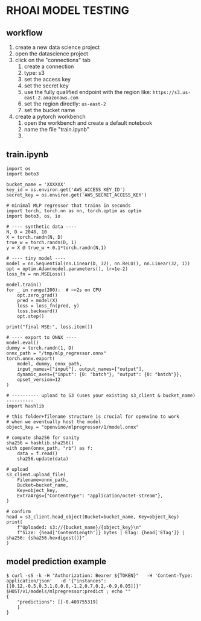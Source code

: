 # RHOAI MODEL TESTING

## workflow

1. create a new data science project
2. open the datascience project
3. click on the "connections" tab
   1. create a connection
   2. type: s3
   3. set the access key
   4. set the secret key
   5. use the fully qualified endpoint with the region like: `https://s3.us-east-2.amazonaws.com`
   6. set the region directly: `us-east-2`
   7. set the bucket name
4. create a pytorch workbench
   1. open the workbench and create a default notebook
   2. name the file "train.ipynb"
   3.

## train.ipynb

```
import os
import boto3
```

```
bucket_name = 'XXXXXX'
key_id = os.environ.get('AWS_ACCESS_KEY_ID')
secret_key = os.environ.get('AWS_SECRET_ACCESS_KEY')
```

```
# minimal MLP regressor that trains in seconds
import torch, torch.nn as nn, torch.optim as optim
import boto3, os, io

# ---- synthetic data ----
N, D = 2048, 10
X = torch.randn(N, D)
true_w = torch.randn(D, 1)
y = X @ true_w + 0.1*torch.randn(N,1)

# ---- tiny model ----
model = nn.Sequential(nn.Linear(D, 32), nn.ReLU(), nn.Linear(32, 1))
opt = optim.Adam(model.parameters(), lr=1e-2)
loss_fn = nn.MSELoss()

model.train()
for _ in range(200):  # ~<2s on CPU
    opt.zero_grad()
    pred = model(X)
    loss = loss_fn(pred, y)
    loss.backward()
    opt.step()

print("final MSE:", loss.item())

# ---- export to ONNX ----
model.eval()
dummy = torch.randn(1, D)
onnx_path = "/tmp/mlp_regressor.onnx"
torch.onnx.export(
    model, dummy, onnx_path,
    input_names=["input"], output_names=["output"],
    dynamic_axes={"input": {0: "batch"}, "output": {0: "batch"}},
    opset_version=12
)
```

```
# ---------- upload to S3 (uses your existing s3_client & bucket_name) ----------
import hashlib

# this folder+filename structure is crucial for openvino to work
# when we eventually host the model
object_key = "openvino/mlpregressor/1/model.onnx"

# compute sha256 for sanity
sha256 = hashlib.sha256()
with open(onnx_path, "rb") as f:
    data = f.read()
    sha256.update(data)

# upload
s3_client.upload_file(
    Filename=onnx_path,
    Bucket=bucket_name,
    Key=object_key,
    ExtraArgs={"ContentType": "application/octet-stream"},
)

# confirm
head = s3_client.head_object(Bucket=bucket_name, Key=object_key)
print(
    f"Uploaded: s3://{bucket_name}/{object_key}\n"
    f"Size: {head['ContentLength']} bytes | ETag: {head['ETag']} | sha256: {sha256.hexdigest()}"
)
```

## model prediction example

```
$ curl -sS -k -H "Authorization: Bearer ${TOKEN}"   -H 'Content-Type: application/json'   -d '{"instances":[[0.12,-0.5,0.3,1.0,0.0,-1.2,0.7,0.2,-0.9,0.05]]}'   $HOST/v1/models/mlpregressor:predict ; echo ""
{
    "predictions": [[-0.409755319]
    ]
}
```
